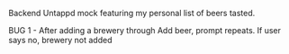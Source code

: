 Backend Untappd mock featuring my personal list of beers tasted.

BUG 1 - After adding a brewery through Add beer, prompt repeats. If user says no, brewery not added
